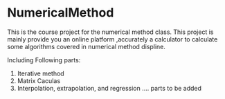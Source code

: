 NumericalMethod
===============
This is the course project for the numerical method class. 
This project is mainly provide you an online platform ,accurately a calculator to calculate some algorithms covered in 
numerical method displine.

Including Following parts:

1. Iterative method
2. Matrix Caculas
3. Interpolation, extrapolation, and regression
....
parts to be added
